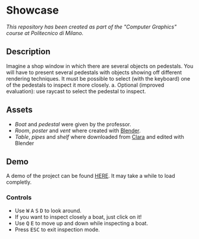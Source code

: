 # Showcase
_This repository has been created as part of the "Computer Graphics" course at Politecnico di Milano._

## Description

Imagine a shop window in which there are several objects on pedestals.
You will have to present several pedestals with objects showing off different rendering techniques. It must be possible to select (with the keyboard) one of the pedestals to inspect it more closely.
a. Optional (improved evaluation): use raycast to select the pedestal to inspect.

## Assets

- _Boat_ and _pedestal_ were given by the professor.
- _Room_, _poster_ and _vent_ where created with [Blender](https://blender.org).
- _Table_, _pipes_ and _shelf_ where downloaded from [Clara](https://clara.io) and edited with Blender

## Demo

A demo of the project can be found [HERE](https://thefalco.github.io/ComputerGraphicsProject_Showcase/). It may take a while to load completly.

### Controls

- Use <kbd>W</kbd> <kbd>A</kbd> <kbd>S</kbd> <kbd>D</kbd> to look around.
- If you want to inspect closely a boat, just click on it!
- Use <kbd>Q</kbd> <kbd>E</kbd> to move up and down while inspecting a boat.
- Press <kbd>ESC</kbd> to exit inspection mode.